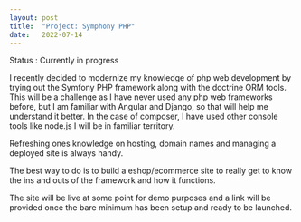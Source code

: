 ```yaml
---
layout: post
title:  "Project: Symphony PHP"
date:   2022-07-14 
---
```


Status : Currently in progress

I recently decided to modernize my knowledge of php web development by trying out the
Symfony PHP framework along with the doctrine ORM tools. This will be a challenge as I
have never used any php web frameworks before, but I am familiar with Angular and Django,
so that will help me understand it better. In the case of composer, I have used other console tools like
node.js I will be in familiar territory.

Refreshing ones knowledge on hosting, domain names and managing a deployed site is 
always handy.

The best way to do is to build a eshop/ecommerce site to really get to know the
ins and outs of the framework and how it functions. 

The site will be live at some point for demo purposes and a link will be provided once the 
bare minimum has been setup and ready to be launched.

